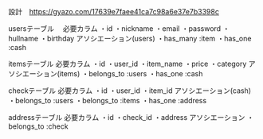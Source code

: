 設計　https://gyazo.com/17639e7faee41ca7c98a6e37e7b3398c

usersテーブル　
必要カラム
・id
・nickname
・email
・password
・hullname
・birthday
アソシエーション(users)
・has_many :item
・has_one :cash

itemsテーブル
必要カラム
・id
・user_id
・item_name
・price
・category
アソシエーション(items)
・belongs_to :users
・has_one :cash

checkテーブル
必要カラム
・id
・user_id
・item_id
アソシエーション(cash)
・belongs_to :users
・belongs_to :items
・has_one :address

addressテーブル
必要カラム
・id
・check_id
・address
アソシエーション
・belongs_to :check
